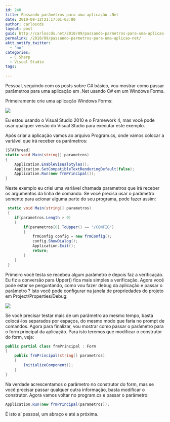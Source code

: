 ```yaml
---
id: 240
title: Passando parâmetros para uma aplicação .Net
date: 2010-09-12T21:17:01-03:00
author: carloscds
layout: post
guid: http://carloscds.net/2010/09/passando-parmetros-para-uma-aplicao-net/
permalink: /2010/09/passando-parmetros-para-uma-aplicao-net/
aktt_notify_twitter:
  - 'no'
categories:
  - C Sharp
  - Visual Studio
tags:
  
---
```

Pessoal, seguindo com os posts sobre C# básico, vou mostrar como passar parâmetros para uma aplicação em .Net usando C# em um Windows Forms. 

Primeiramente crie uma aplicação Windows Forms:

![]( wp-content/uploads/2010/09/image2.png)

Eu estou usando o Visual Studio 2010 e o Framework 4, mas você pode usar qualquer versão do Visual Studio para executar este exemplo.

Após criar a aplicação vamos ao arquivo Program.cs, onde vamos colocar a variável que irá receber os parâmetros:
```csharp
[STAThread]
static void Main(string[] parametros)
{
    Application.EnableVisualStyles();
    Application.SetCompatibleTextRenderingDefault(false);
    Application.Run(new frmPrincipal());
}
```   

Neste exemplo eu criei uma variável chamada parametros que irá receber os argumentos da linha de comando. Se você precisa usar o parâmetro somente para acionar alguma parte do seu programa, pode fazer assim:

```csharp
 static void Main(string[] parametros)
 {
    if(parametros.Length > 0)
    {
        if(parametros[0].ToUpper() == "/CONFIG")
        {
            frmConfig config = new frmConfig();
            config.ShowDialog();
            Application.Exit();
            return;
        }
    }
 }
 ```

Primeiro você testa se recebeu algum parâmetro e depois faz a verificação. Eu fiz a conversão para Upper() fica mais simples a verificação. Agora você pode estar se perguntando, como vou fazer debug da aplicação e passar o parâmetro ? Isto você pode configurar na janela de propriedades do projeto em Project/Properties/Debug:

![]( wp-content/uploads/2010/09/image_thumb3.png)

Se você precisar testar mais de um parâmetro ao mesmo tempo, basta colocá-los separados por espaços, do mesmo modo que faria no prompt de comandos. Agora para finalizar, vou mostrar como passar o parâmetro para o form principal da aplicação. Para isto teremos que modificar o construtor do form, veja:

```csharp
public partial class frmPrincipal : Form
{
    public frmPrincipal(string[] parametros)
    {
        InitializeComponent();
    }
}
```

Na verdade acrescentamos o parâmetro no construtor do form, mas se você precisar passar qualquer outra informação, basta modificar o construtor. Agora vamos voltar no program.cs e passar o parâmetro:

```csharp
Application.Run(new frmPrincipal(parametros));
```


É isto aí pessoal, um abraço e até a próxima.